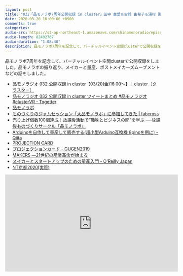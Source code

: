 ```yaml
---
layout: post
title: "032「品モノラボ7周年公開収録 in cluster」田中 章愛＆古賀 由希子＆湯村 翼＆塚谷 浩司"
date: 2020-03-20 16:00:00 +0900
comments: true
categories:
audio-src: https://s3-ap-northeast-1.amazonaws.com/shinamonoradio/episodes/032.mp3
audio-length: 82402767
audio-duration: "1:08:40"
description: 品モノラボ7周年を記念して、バーチャルイベント空間clusterで公開収録をしました。品モノラボの振り返り、メイカーと量産、ポストメイカーズムーブメントなどの話をしました。
---
```

品モノラボ7周年を記念して、バーチャルイベント空間clusterで公開収録をしました。品モノラボの振り返り、メイカーと量産、ポストメイカーズムーブメントなどの話をしました。


- [品モノラジオ 032 公開収録 in cluster【03/20(金)16:00〜】｜cluster（クラスター）](https://cluster.mu/e/c74e12d0-deb8-42bd-bdf3-93a96d12e575)
- [品モノラジオ 032 公開収録 in cluster ツイートまとめ #品モノラジオ #clusterVR - Togetter](https://togetter.com/li/1483626)
- [品モノラボ](http://shinamonolab.mystrikingly.com/)
- [ものづくりのジャムセッション「大品モノラボ」に参加してきた | fabcross](https://fabcross.jp/topics/community/20150401_daishinamonolab_01.html)
- [売り上げ個数100個達成！放課後活動で“趣味とビジネスの間”を学ぶ ──放課後ものづくりサークル「品モノラボ」](https://www.ashita-lab.jp/special/5883/)
- [Arduinoを自作して量産して販売する(超小型Arduino互換機 8pinoを例に) - Qiita](https://qiita.com/akichika/items/4c282c638b38681050d9)
- [PROJECTION CARD](http://projectioncard.mystrikingly.com/)
- [プロジェクションカード - GUGEN2019](https://gugen.jp/entry2015/056)
- [MAKERS ―21世紀の産業革命が始まる](http://pr.nhk-book.co.jp/makers/book)
- [メイカーとスタートアップのための量産入門 - O'Reilly Japan](https://www.oreilly.co.jp/books/9784873118840/)
- [NT京都2020(実質)](http://j.nicotech.jp/ntkyoto2020)

<iframe width="560" height="315" src="https://www.youtube.com/embed/RNBHiKbF6SA" frameborder="0" allowfullscreen></iframe>
